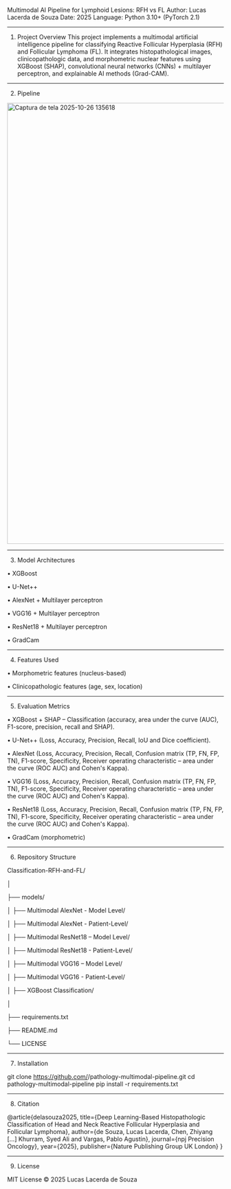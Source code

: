Multimodal AI Pipeline for Lymphoid Lesions: RFH vs FL
Author: Lucas Lacerda de Souza
Date: 2025
Language: Python 3.10+ (PyTorch 2.1)
________________________________________
1. Project Overview
This project implements a multimodal artificial intelligence pipeline for classifying Reactive Follicular Hyperplasia (RFH) and Follicular Lymphoma (FL).
It integrates histopathological images, clinicopathologic data, and morphometric nuclear features using XGBoost (SHAP), convolutional neural networks (CNNs) + multilayer perceptron, and explainable AI methods (Grad-CAM).
________________________________________
2. Pipeline
 <img width="1317" height="1026" alt="Captura de tela 2025-10-26 135618" src="https://github.com/user-attachments/assets/4d637290-0570-41d6-b5bb-0ec6b5c1a36f" />

________________________________________
3. Model Architectures

•	XGBoost

•	U-Net++

•	AlexNet + Multilayer perceptron

•	VGG16 + Multilayer perceptron

•	ResNet18 + Multilayer perceptron

•	GradCam
________________________________________
4. Features Used
   
•	Morphometric features (nucleus-based)

•	Clinicopathologic features (age, sex, location)
________________________________________
5. Evaluation Metrics
   
•	XGBoost + SHAP – Classification (accuracy, area under the curve (AUC), F1-score, precision, recall and SHAP).

•	U-Net++ (Loss, Accuracy, Precision, Recall, IoU and Dice coefficient).

•	AlexNet (Loss, Accuracy, Precision, Recall, Confusion matrix (TP, FN, FP, TN), F1-score, Specificity, Receiver operating characteristic – area under the curve (ROC AUC) and Cohen's Kappa).

•	VGG16 (Loss, Accuracy, Precision, Recall, Confusion matrix (TP, FN, FP, TN), F1-score, Specificity, Receiver operating characteristic – area under the curve (ROC AUC) and Cohen's Kappa).

•	ResNet18 (Loss, Accuracy, Precision, Recall, Confusion matrix (TP, FN, FP, TN), F1-score, Specificity, Receiver operating characteristic – area under the curve (ROC AUC) and Cohen's Kappa).

•	GradCam (morphometric)

________________________________________
6. Repository Structure
   
Classification-RFH-and-FL/

│

├── models/

│   ├── Multimodal AlexNet - Model Level/

│   ├── Multimodal AlexNet - Patient-Level/

│   ├── Multimodal ResNet18 – Model Level/

│   ├── Multimodal ResNet18 - Patient-Level/

│   ├── Multimodal VGG16 – Model Level/

│   ├── Multimodal VGG16 - Patient-Level/

│   ├── XGBoost Classification/

│

├── requirements.txt

├── README.md

└── LICENSE

________________________________________
7. Installation

git clone https://github.com/<your-username>/pathology-multimodal-pipeline.git
cd pathology-multimodal-pipeline
pip install -r requirements.txt
________________________________________
8. Citation

@article{delasouza2025,
  title={Deep Learning-Based Histopathologic Classification of Head and Neck Reactive Follicular Hyperplasia and Follicular Lymphoma},
  author={de Souza, Lucas Lacerda, Chen, Zhiyang […] Khurram, Syed Ali and Vargas, Pablo Agustin},
  journal={npj Precision Oncology},
  year={2025},
  publisher={Nature Publishing Group UK London}
}
________________________________________
9. License

MIT License © 2025 Lucas Lacerda de Souza

